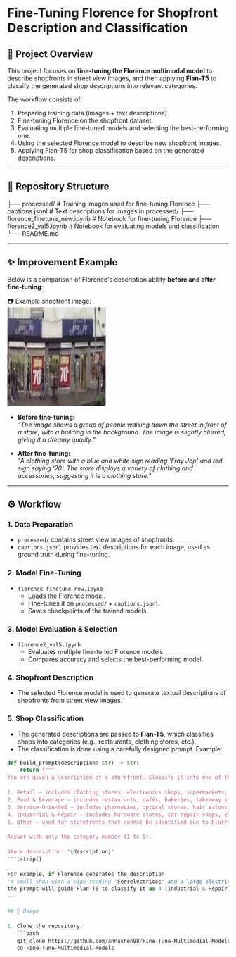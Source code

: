 # Fine-Tuning Florence for Shopfront Description and Classification

## 📌 Project Overview
This project focuses on **fine-tuning the Florence multimodal model** to describe shopfronts in street view images, and then applying **Flan-T5** to classify the generated shop descriptions into relevant categories.  

The workflow consists of:
1. Preparing training data (images + text descriptions).
2. Fine-tuning Florence on the shopfront dataset.
3. Evaluating multiple fine-tuned models and selecting the best-performing one.
4. Using the selected Florence model to describe new shopfront images.
5. Applying Flan-T5 for shop classification based on the generated descriptions.

---

## 📂 Repository Structure
├── processed/ # Training images used for fine-tuning Florence
├── captions.jsonl # Text descriptions for images in processed/
├── florence_finetune_new.ipynb # Notebook for fine-tuning Florence
├── florence2_val5.ipynb # Notebook for evaluating models and classification
└── README.md

---

## ✨ Improvement Example
Below is a comparison of Florence's description ability **before and after fine-tuning**:

📷 Example shopfront image:  
![Shopfront Example](shop_example.jpg)

- **Before fine-tuning:**  
  *"The image shows a group of people walking down the street in front of a store, with a building in the background. The image is slightly blurred, giving it a dreamy quality."*

- **After fine-tuning:**  
  *"A clothing store with a blue and white sign reading 'Fray Jop' and red sign saying '70'. The store displays a variety of clothing and accessories, suggesting it is a clothing store."*

---

## ⚙️ Workflow

### 1. Data Preparation
- `processed/` contains street view images of shopfronts.
- `captions.jsonl` provides text descriptions for each image, used as ground truth during fine-tuning.

### 2. Model Fine-Tuning
- `florence_finetune_new.ipynb`  
  - Loads the Florence model.  
  - Fine-tunes it on `processed/` + `captions.jsonl`.  
  - Saves checkpoints of the trained models.  

### 3. Model Evaluation & Selection
- `florence2_val5.ipynb`  
  - Evaluates multiple fine-tuned Florence models.  
  - Compares accuracy and selects the best-performing model.  

### 4. Shopfront Description
- The selected Florence model is used to generate textual descriptions of shopfronts from street view images.  

### 5. Shop Classification
- The generated descriptions are passed to **Flan-T5**, which classifies shops into categories (e.g., restaurants, clothing stores, etc.).  
- The classification is done using a carefully designed prompt. Example:

```python
def build_prompt(description: str) -> str:
    return f"""
You are given a description of a storefront. Classify it into one of the following five categories:

1. Retail – includes clothing stores, electronics shops, supermarkets, convenience stores, and home goods stores.
2. Food & Beverage – includes restaurants, cafés, bakeries, takeaway shops, fast food vendors, and bars.
3. Service-Oriented – includes pharmacies, optical stores, hair salons, internet cafés, photo studios, and financial offices.
4. Industrial & Repair – includes hardware stores, car repair shops, electrical suppliers, refrigeration services, and workshops.
5. Other – used for storefronts that cannot be identified due to blurry photos, unclear signage, or vague descriptions.

Answer with only the category number (1 to 5).

Store description: "{description}"  
""".strip()

For example, if Florence generates the description
"A small shop with a sign reading "Ferrelectricos" and a large electrical wire inside. The shop appears to be a hardware store, likely used for electrical equipment.",
the prompt will guide Flan-T5 to classify it as 4 (Industrial & Repair).
---

## 🚀 Usage

1. Clone the repository:
   ```bash
   git clone https://github.com/annashen98/Fine-Tune-Multimodial-Models.git
   cd Fine-Tune-Multimodial-Models
